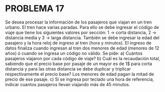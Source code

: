 # PROBLEMA 17

Se desea procesar la información de los pasajeros que viajan en un tren urbano. El tren hace varias 
paradas. Para ello se debe ingresar el código de viaje que tiene los siguientes valores por sección: 1 
-> corta distancia, 2 -> distancia media y 3 -> larga distancia. También se debe ingresar la edad del 
pasajero y la hora reloj de ingreso al tren (hora y minutos). El ingreso de datos finaliza cuando ingresan 
al tren dos menores de edad (menores de 12 años) ó cuando se ingresa un código no válido. Se pide: 
a) Cuántos pasajeros viajaron por cada código de viaje? 
b) Cuál es la recaudación total, sabiendo que el precio base por pasaje de un mayor es de 1$ para 
corta distancia y para las otras distancia se debe duplicar y triplicar respectivamente el precio 
base? Los menores de edad pagan la mitad de precio de ese pasaje. 
c) Si se ingresa por teclado una hora de referencia, indicar cuantos pasajeros llevan viajando más 
de 45 minutos.